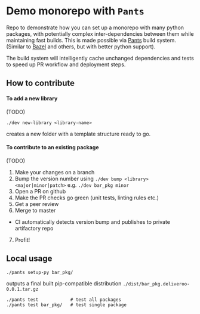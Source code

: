 # Demo monorepo with `Pants`

Repo to demonstrate how you can set up a monorepo with many python packages, with potentially complex inter-dependencies between them while maintaining fast builds. This is made possible via [Pants](https://github.com/pantsbuild/pants) build system. (Similar to [Bazel](https://github.com/bazelbuild/bazel) and others, but with better python support).

The build system will intelligently cache unchanged dependencies and tests to speed up PR workflow and deployment steps.

## How to contribute

#### To add a new library

(TODO)
```
./dev new-library <library-name>
```
creates a new folder with a template structure ready to go.


#### To contribute to an existing package

(TODO)
1. Make your changes on a branch
2. Bump the version number using `./dev bump <library> <major|minor|patch>` e.g. `./dev bar_pkg minor`
3. Open a PR on github
4. Make the PR checks go green (unit tests, linting rules etc.)
5. Get a peer review
6. Merge to master
  - CI automatically detects version bump and publishes to private artifactory repo
7. Profit!



## Local usage

```
./pants setup-py bar_pkg/
```

outputs a final built pip-compatible distribution `./dist/bar_pkg.deliveroo-0.0.1.tar.gz`

```
./pants test            # test all packages
./pants test bar_pkg/   # test single package
```
